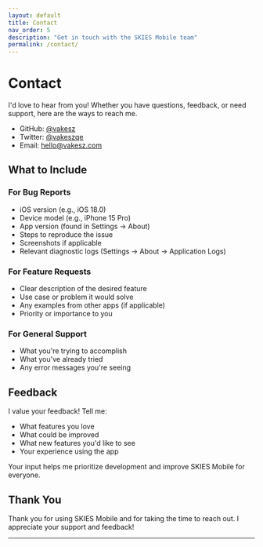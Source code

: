 ```yaml
---
layout: default
title: Contact
nav_order: 5
description: "Get in touch with the SKIES Mobile team"
permalink: /contact/
---
```


# Contact

I'd love to hear from you! Whether you have questions, feedback, or need support, here are the ways to reach me.

- GitHub: [@vakesz](https://github.com/vakesz)
- Twitter: [@vakeszqe](https://twitter.com/vakeszqe)
- Email: [hello@vakesz.com](mailto:hello@vakesz.com)

## What to Include

### For Bug Reports

- iOS version (e.g., iOS 18.0)
- Device model (e.g., iPhone 15 Pro)
- App version (found in Settings → About)
- Steps to reproduce the issue
- Screenshots if applicable
- Relevant diagnostic logs (Settings → About → Application Logs)

### For Feature Requests

- Clear description of the desired feature
- Use case or problem it would solve
- Any examples from other apps (if applicable)
- Priority or importance to you

### For General Support

- What you're trying to accomplish
- What you've already tried
- Any error messages you're seeing

## Feedback

I value your feedback! Tell me:

- What features you love
- What could be improved
- What new features you'd like to see
- Your experience using the app

Your input helps me prioritize development and improve SKIES Mobile for everyone.

## Thank You

Thank you for using SKIES Mobile and for taking the time to reach out. I appreciate your support and feedback!

---
